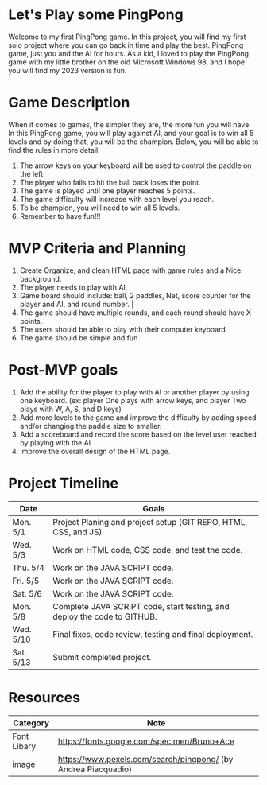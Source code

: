 # Let's Play some PingPong

Welcome to my first PingPong game.
In this project, you will find my first solo project where you can go back in time and play the best. 
PingPong game, just you and the AI for hours.
As a kid, I loved to play the PingPong game with my little brother on the old Microsoft Windows 98, and I hope you will find
my 2023 version is fun.

# Game Description

When it comes to games, the simpler they are, the more fun you will have.
In this PingPong game, you will play against AI, and your goal is to win all 5 levels and by doing that, you will be the champion.
Below, you will be able to find the rules in more detail:

1. The arrow keys on your keyboard will be used to control the paddle on the left.
2. The player who fails to hit the ball back loses the point.
3. The game is played until one player reaches 5 points.
4. The game difficulty will increase with each level you reach.
5. To be champion, you will need to win all 5 levels.
6. Remember to have fun!!!

# MVP Criteria and Planning

1. Create Organize, and clean HTML page with game rules and a Nice background.
2. The player needs to play with AI.
3. Game board should include: ball, 2 paddles, Net, score counter for the player and AI, and round number. | 
4. The game should have multiple rounds, and each round should have X points.
5. The users should be able to play with their computer keyboard.
6. The game should be simple and fun.

# Post-MVP goals

1. Add the ability for the player to play with AI or another player by using one keyboard. 
(ex: player One plays with arrow keys, and player Two plays with W, A, S, and D keys)
2. Add more levels to the game and improve the difficulty by adding speed and/or changing the paddle size to smaller.
3. Add a scoreboard and record the score based on the level user reached by playing with the AI.
4. Improve the overall design of the HTML page.

# Project Timeline

| Date | Goals |
| ---- | ----- |
| Mon. 5/1 | Project Planing and project setup (GIT REPO, HTML, CSS, and JS). |
| Wed. 5/3 | Work on HTML code, CSS code, and test the code. |
| Thu. 5/4 | Work on the JAVA SCRIPT code. |
| Fri. 5/5 | Work on the JAVA SCRIPT code. |
| Sat. 5/6 | Work on the JAVA SCRIPT code. |
| Mon. 5/8 | Complete JAVA SCRIPT code, start testing, and deploy the code to GITHUB. |
| Wed. 5/10 | Final fixes, code review, testing and final deployment. |
| Sat. 5/13 | Submit completed project. |

# Resources

| Category | Note |
| ---- | ----- |
| Font Libary | https://fonts.google.com/specimen/Bruno+Ace |
| image | https://www.pexels.com/search/pingpong/  (by Andrea Piacquadio) |
